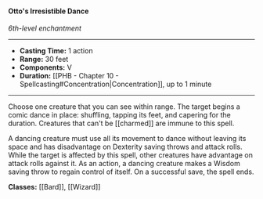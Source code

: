 #### Otto's Irresistible Dance
*6th-level enchantment*
___
- **Casting Time:** 1 action
- **Range:** 30 feet
- **Components:** V
- **Duration:** [[PHB - Chapter 10 - Spellcasting#Concentration|Concentration]], up to 1 minute
---
Choose one creature that you can see within range. The target begins a comic dance in place: shuffling, tapping its feet, and capering for the duration. Creatures that can't be [[charmed]] are immune to this spell.

A dancing creature must use all its movement to dance without leaving its space and has disadvantage on Dexterity saving throws and attack rolls. While the target is affected by this spell, other creatures have advantage on attack rolls against it. As an action, a dancing creature makes a Wisdom saving throw to regain control of itself. On a successful save, the spell ends.

**Classes:** [[Bard]], [[Wizard]]
